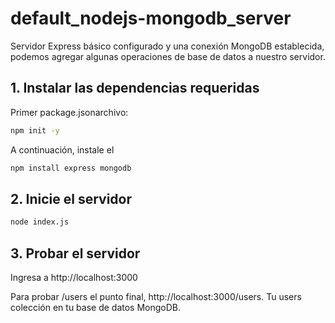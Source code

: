 # default_nodejs-mongodb_server
Servidor Express básico configurado y una conexión MongoDB establecida, podemos agregar algunas operaciones de base de datos a nuestro servidor.


## 1. Instalar las dependencias requeridas
Primer package.jsonarchivo:

```bash
npm init -y
```

A continuación, instale el

```bash
npm install express mongodb
```

## 2. Inicie el servidor

```bash
node index.js
```

## 3. Probar el servidor

Ingresa a http://localhost:3000

Para probar /users el punto final, http://localhost:3000/users. Tu users colección en tu base de datos MongoDB.
